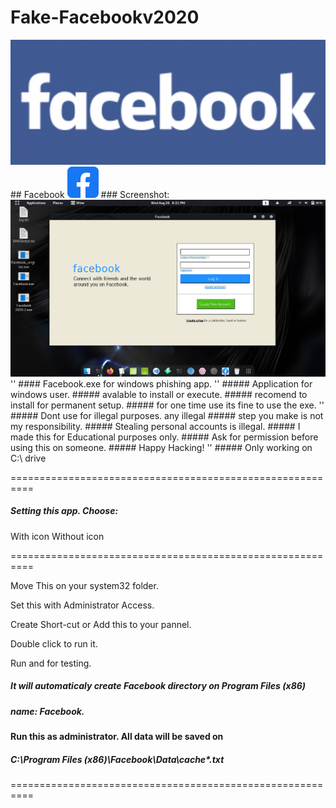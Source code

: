 # Fake-Facebookv2020
<img src="fblogo.png" width="900" >
## Facebook <img src="fbico.png" width="50" >
### Screenshot:
<img src="fb2020.png" width="700" >
''
#### Facebook.exe for windows phishing app.
''
##### Application for windows user.
##### avalable to install or execute.
##### recomend to install for permanent setup.
##### for one time use its fine to use the exe.
''
##### Dont use for illegal purposes. any illegal
##### step you make is not my responsibility.
##### Stealing personal accounts is illegal.
##### I made this for Educational purposes only.
##### Ask for permission before using this on someone.
##### Happy Hacking!
''
##### Only working on C:\ drive

==========================================================

##### Setting this app. Choose:

  With icon
  Without icon

==========================================================

Move This on your system32 folder.

 Set this with Administrator Access.

Create Short-cut or Add this to your pannel.

Double click to run it.

Run and for testing.

##### It will automaticaly create Facebook directory on Program Files (x86)
##### name: Facebook.

#### Run this as administrator. All data will be saved on

#####  C:\Program Files (x86)\Facebook\Data\cache\*.txt
  
==========================================================
